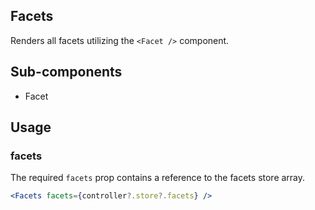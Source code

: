 ## Facets

Renders all facets utilizing the `<Facet />` component.

## Sub-components
- Facet

## Usage

### facets
The required `facets` prop contains a reference to the facets store array. 

```jsx
<Facets facets={controller?.store?.facets} />
```
